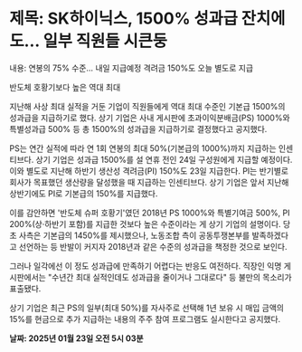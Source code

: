 # **제목: SK하이닉스, 1500% 성과급 잔치에도… 일부 직원들 시큰둥**

  내용: 연봉의 75% 수준… 내일 지급예정 격려금 150%도 오늘 별도로 지급

반도체 호황기보다 높은 역대 최대

지난해 사상 최대 실적을 거둔 기업이 직원들에게 역대 최대 수준인 기본급 1500%의 성과급을 지급하기로 했다. 상기 기업은 사내 게시판에 초과이익분배금(PS) 1000%와 특별성과급 500% 등 총 1500%의 성과급을 지급하기로 결정했다고 공지했다.

PS는 연간 실적에 따라 연 1회 연봉의 최대 50%(기본급의 1000%)까지 지급하는 인센티브다. 상기 기업은 성과급 1500%를 설 연휴 전인 24일 구성원에게 지급할 예정이다. 이와 별도로 지난해 하반기 생산성 격려금(PI) 150%도 23일 지급한다. PI는 반기별로 회사가 목표했던 생산량을 달성했을 때 지급하는 인센티브다. 상기 기업은 앞서 지난해 상반기에도 PI로 기본급의 150%를 지급했다.

이를 감안하면 '반도체 슈퍼 호황기'였던 2018년 PS 1000%와 특별기여금 500%, PI 200%(상·하반기 포함)를 지급한 것보다 높은 수준이라는 게 상기 기업의 설명이다. 당초 사측은 기본급의 1450%를 제시했으나, 노동조합 측이 공동투쟁본부를 발족하겠다고 선언하는 등 반발이 커지자 2018년과 같은 수준의 성과급을 책정한 것으로 보인다.

그러나 일각에선 이 정도 성과급에 만족하기 어렵다는 반응도 여전하다. 직장인 익명 게시판에서는 "수년간 최대 실적인데도 성과급을 줄이거나 그대로다" 등 불만의 목소리가 표출됐다.

상기 기업은 최근 PS의 일부(최대 50%)를 자사주로 선택해 1년 보유 시 매입 금액의 15%를 현금으로 추가 지급하는 내용의 주주 참여 프로그램도 실시한다고 공지했다.

  **날짜: 2025년 01월 23일 오전 5시 03분**